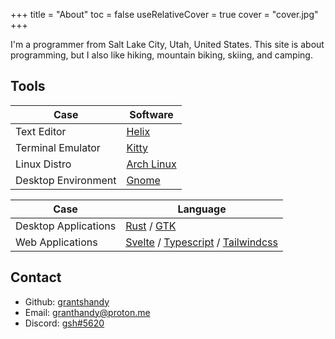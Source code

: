 +++
title = "About"
toc = false
useRelativeCover = true
cover = "cover.jpg"
+++

I'm a programmer from Salt Lake City, Utah, United States. This site is about programming,
but I also like hiking, mountain biking, skiing, and camping.

## Tools

| Case                | Software                                  |
|---------------------|-------------------------------------------|
| Text Editor         | [Helix](https://helix-editor.com)         |
| Terminal Emulator   | [Kitty](https://sw.kovidgoyal.net/kitty/) |
| Linux Distro        | [Arch Linux](https://archlinux.org)       |
| Desktop Environment | [Gnome](https://gnome.org)                |

| Case                 | Language                                                                                                         |
|----------------------|------------------------------------------------------------------------------------------------------------------|
| Desktop Applications | [Rust](https://rust-lang.org) / [GTK](https://gtk.org)                                                           |
| Web Applications     | [Svelte](https://svelte.dev) / [Typescript](https://typescriptlang.org) / [Tailwindcss](https://tailwindcss.com) |

## Contact

- Github: [grantshandy](https://github.com/grantshandy)
- Email: [granthandy@proton.me](mailto://granthandy@proton.me)
- Discord: [gsh#5620](https://discordapp.com/users/377256625846878220)
